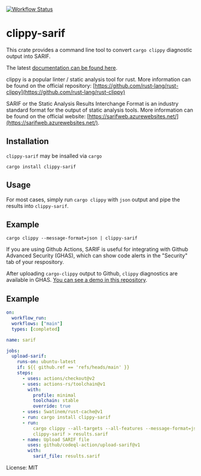 [![Workflow Status](https://github.com/psastras/sarif-rs/workflows/main/badge.svg)](https://github.com/psastras/sarif-rs/actions?query=workflow%3A%22main%22)

# clippy-sarif

This crate provides a command line tool to convert `cargo clippy` diagnostic
output into SARIF.

The latest [documentation can be found here](https://psastras.github.io/sarif-rs/clippy_sarif/index.html).

clippy is a popular linter / static analysis tool for rust. More information
can be found on the official repository: [https://github.com/rust-lang/rust-clippy](https://github.com/rust-lang/rust-clippy)

SARIF or the Static Analysis Results Interchange Format is an industry
standard format for the output of static analysis tools. More information
can be found on the official website: [https://sarifweb.azurewebsites.net/](https://sarifweb.azurewebsites.net/).

## Installation

`clippy-sarif` may be insalled via `cargo`

```shell
cargo install clippy-sarif
```

## Usage

For most cases, simply run `cargo clippy` with `json` output and pipe the
results into `clippy-sarif`.

## Example

```shell
cargo clippy --message-format=json | clippy-sarif
```

If you are using Github Actions, SARIF is useful for integrating with
Github Advanced Security (GHAS), which can show code alerts in the
"Security" tab of your respository.

After uploading `cargo-clippy` output to Github, `clippy` diagnostics
are available in GHAS.
[You can see a demo in this repository](https://github.com/psastras/sarif-rs/security/code-scanning).

## Example

```yaml
on:
  workflow_run:
  workflows: ["main"]
  types: [completed]

name: sarif

jobs:
  upload-sarif:
    runs-on: ubuntu-latest
    if: ${{ github.ref == 'refs/heads/main' }}
    steps:
      - uses: actions/checkout@v2
      - uses: actions-rs/toolchain@v1
        with:
          profile: minimal
          toolchain: stable
          override: true
      - uses: Swatinem/rust-cache@v1
      - run: cargo install clippy-sarif
      - run:
          cargo clippy --all-targets --all-features --message-format=json |
          clippy-sarif > results.sarif
      - name: Upload SARIF file
        uses: github/codeql-action/upload-sarif@v1
        with:
          sarif_file: results.sarif
```


License: MIT